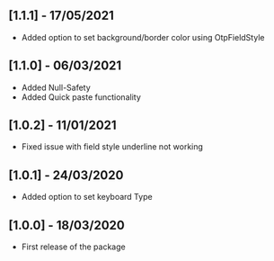 ## [1.1.1] - 17/05/2021

* Added option to set background/border color using OtpFieldStyle

## [1.1.0] - 06/03/2021

* Added Null-Safety
* Added Quick paste functionality

## [1.0.2] - 11/01/2021

* Fixed issue with field style underline not working

## [1.0.1] - 24/03/2020

* Added option to set keyboard Type


## [1.0.0] - 18/03/2020

* First release of the package
